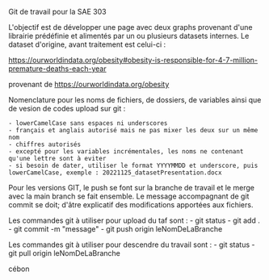Git de travail pour la SAE 303

L'objectif est de développer une page avec deux graphs provenant d'une librairie prédéfinie et alimentés par un ou plusieurs datasets internes.
Le dataset d'origine, avant traitement est celui-ci :

https://ourworldindata.org/obesity#obesity-is-responsible-for-4-7-million-premature-deaths-each-year

provenant de https://ourworldindata.org/obesity



Nomenclature pour les noms de fichiers, de dossiers, de variables ainsi que de vesion de codes upload sur git :

    - lowerCamelCase sans espaces ni underscores
    - français et anglais autorisé mais ne pas mixer les deux sur un même nom
    - chiffres autorisés
    - excepté pour les variables incrémentales, les noms ne contenant qu'une lettre sont à eviter
    - si besoin de dater, utiliser le format YYYYMMDD et underscore, puis lowerCamelCase, exemple : 20221125_datasetPresentation.docx

Pour les versions GIT, le push se font sur la branche de travail et le merge avec la main branch se fait ensemble. 
Le message accompagnant de git commit se doit; d'âtre explicatif des modifications apportées aux fichiers.

Les commandes git à utiliser pour upload du taf sont :
    - git status
    - git add .
    - git commit -m "message"
    - git push origin leNomDeLaBranche

Les commandes git à utiliser pour descendre du travail sont :
    - git status
    - git pull origin leNomDeLaBranche 


cébon